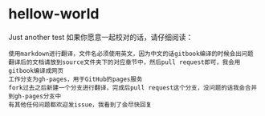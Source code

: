 hellow-world
============

Just another test
如果你愿意一起校对的话，请仔细阅读：

    使用markdown进行翻译，文件名必须使用英文，因为中文的话gitbook编译的时候会出问题
    翻译后的文档请放到source文件夹下的对应章节中，然后pull request即可，我会用gitbook编译成网页
    工作分支为gh-pages，用于GitHub的pages服务
    fork过去之后新建一个分支进行翻译，完成后pull request这个分支，没问题的话我会合并到gh-pages分支中
    有其他任何问题都欢迎发issue，我看到了会尽快回复
